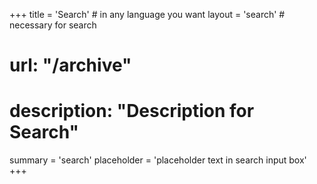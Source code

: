 +++
title = 'Search' # in any language you want
layout = 'search' # necessary for search
# url: "/archive"
# description: "Description for Search"
summary = 'search'
placeholder = 'placeholder text in search input box'
+++
